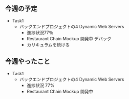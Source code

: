 ## 今週の予定
- Task1
    - バックエンドプロジェクトの4 Dynamic Web Servers
        - 進捗状況77％
        - Restaurant Chain Mockup 開発中 デバック
        - カリキュラムを続ける


## 今週やったこと
- Task1
    - バックエンドプロジェクトの4 Dynamic Web Servers
        - 進捗状況 77%
        - Restaurant Chain Mockup 開発中

